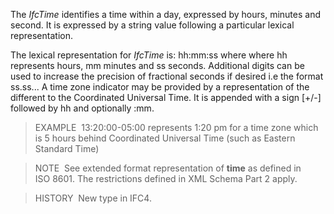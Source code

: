 ﻿The _IfcTime_ identifies a time within a day, expressed by hours, minutes and second. It is expressed by a string value following a particular lexical representation.

The lexical representation for _IfcTime_ is: hh:mm:ss where where hh represents hours, mm minutes and ss seconds. Additional digits can be used to increase the precision of fractional seconds if desired i.e the format ss.ss... A time zone indicator may be provided by a representation of the different to the Coordinated Universal Time. It is appended with a sign [+/-] followed by hh and optionally :mm.

> EXAMPLE&nbsp; 13:20:00-05:00 represents 1:20 pm for a time zone which is 5 hours behind Coordinated Universal Time (such as Eastern Standard Time)

> NOTE&nbsp; See extended format representation of **time** as defined in ISO&nbsp;8601. The restrictions defined in XML Schema Part 2 apply.

> HISTORY&nbsp; New type in IFC4.